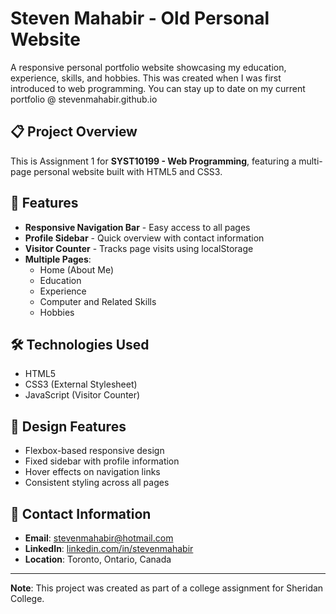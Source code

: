 # Steven Mahabir - Old Personal Website

A responsive personal portfolio website showcasing my education, experience, skills, and hobbies. This was created when I was first introduced to web programming.
You can stay up to date on my current portfolio @ stevenmahabir.github.io

## 📋 Project Overview

This is Assignment 1 for **SYST10199 - Web Programming**, featuring a multi-page personal website built with HTML5 and CSS3.

## 🌟 Features

- **Responsive Navigation Bar** - Easy access to all pages
- **Profile Sidebar** - Quick overview with contact information
- **Visitor Counter** - Tracks page visits using localStorage
- **Multiple Pages**:
  - Home (About Me)
  - Education
  - Experience
  - Computer and Related Skills
  - Hobbies

## 🛠️ Technologies Used

- HTML5
- CSS3 (External Stylesheet)
- JavaScript (Visitor Counter)

## 🎨 Design Features

- Flexbox-based responsive design
- Fixed sidebar with profile information
- Hover effects on navigation links
- Consistent styling across all pages

## 📧 Contact Information

- **Email**: stevenmahabir@hotmail.com
- **LinkedIn**: [linkedin.com/in/stevenmahabir](https://ca.linkedin.com/in/stevenmahabir)
- **Location**: Toronto, Ontario, Canada

---

**Note**: This project was created as part of a college assignment for Sheridan College.
